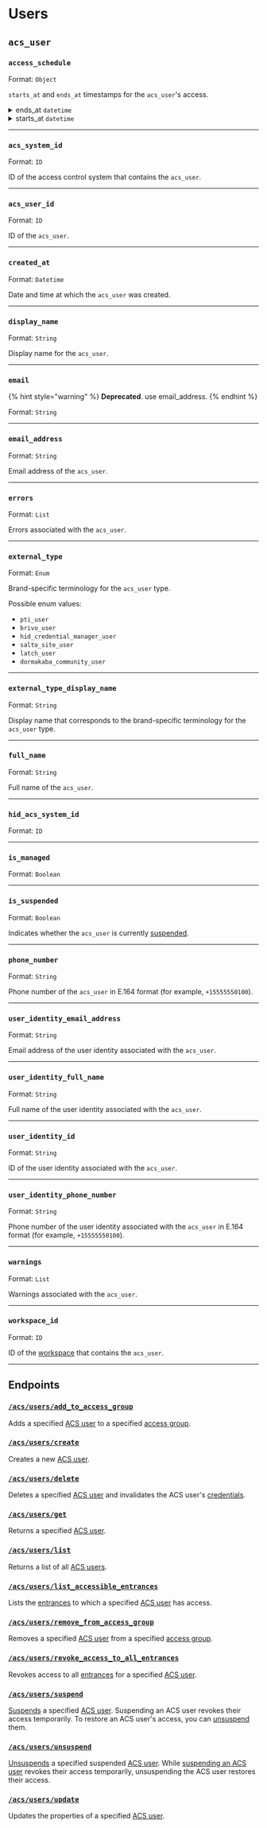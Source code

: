 # Users

## `acs_user`

### `access_schedule`

Format: `Object`

`starts_at` and `ends_at` timestamps for the `acs_user`'s access.

<details>
<summary>ends_at <code>datetime</code></summary>
</details>
<details>
<summary>starts_at <code>datetime</code></summary>
</details>

---

### `acs_system_id`

Format: `ID`

ID of the access control system that contains the `acs_user`.


---

### `acs_user_id`

Format: `ID`

ID of the `acs_user`.


---

### `created_at`

Format: `Datetime`

Date and time at which the `acs_user` was created.


---

### `display_name`

Format: `String`

Display name for the `acs_user`.


---

### `email`

{% hint style="warning" %}
**Deprecated**. use email_address.
{% endhint %}

Format: `String`


---

### `email_address`

Format: `String`

Email address of the `acs_user`.


---

### `errors`

Format: `List`

Errors associated with the `acs_user`.


---

### `external_type`

Format: `Enum`

Brand-specific terminology for the `acs_user` type.

Possible enum values:
- `pti_user`
- `brivo_user`
- `hid_credential_manager_user`
- `salto_site_user`
- `latch_user`
- `dormakaba_community_user`


---

### `external_type_display_name`

Format: `String`

Display name that corresponds to the brand-specific terminology for the `acs_user` type.


---

### `full_name`

Format: `String`

Full name of the `acs_user`.


---

### `hid_acs_system_id`

Format: `ID`


---

### `is_managed`

Format: `Boolean`


---

### `is_suspended`

Format: `Boolean`

Indicates whether the `acs_user` is currently [suspended](https://docs.seam.co/latest/capability-guides/access-systems/user-management/suspending-and-unsuspending-users).


---

### `phone_number`

Format: `String`

Phone number of the `acs_user` in E.164 format (for example, `+15555550100`).


---

### `user_identity_email_address`

Format: `String`

Email address of the user identity associated with the `acs_user`.


---

### `user_identity_full_name`

Format: `String`

Full name of the user identity associated with the `acs_user`.


---

### `user_identity_id`

Format: `String`

ID of the user identity associated with the `acs_user`.


---

### `user_identity_phone_number`

Format: `String`

Phone number of the user identity associated with the `acs_user` in E.164 format (for example, `+15555550100`).


---

### `warnings`

Format: `List`

Warnings associated with the `acs_user`.


---

### `workspace_id`

Format: `ID`

ID of the [workspace](../../../core-concepts/workspaces/README.md) that contains the `acs_user`.


---

## Endpoints

### [`/acs/users/add_to_access_group`](./add_to_access_group.md)

Adds a specified [ACS user](https://docs.seam.co/latest/capability-guides/access-systems/user-management) to a specified [access group](https://docs.seam.co/latest/capability-guides/access-systems/assigning-users-to-access-groups).
### [`/acs/users/create`](./create.md)

Creates a new [ACS user](https://docs.seam.co/latest/capability-guides/access-systems/user-management).
### [`/acs/users/delete`](./delete.md)

Deletes a specified [ACS user](https://docs.seam.co/latest/capability-guides/access-systems/user-management) and invalidates the ACS user's [credentials](../../../capability-guides/access-systems/managing-credentials.md).
### [`/acs/users/get`](./get.md)

Returns a specified [ACS user](https://docs.seam.co/latest/capability-guides/access-systems/user-management).
### [`/acs/users/list`](./list.md)

Returns a list of all [ACS users](https://docs.seam.co/latest/capability-guides/access-systems/user-management).
### [`/acs/users/list_accessible_entrances`](./list_accessible_entrances.md)

Lists the [entrances](https://docs.seam.co/latest/api/acs/entrances) to which a specified [ACS user](https://docs.seam.co/latest/capability-guides/access-systems/user-management) has access.
### [`/acs/users/remove_from_access_group`](./remove_from_access_group.md)

Removes a specified [ACS user](https://docs.seam.co/latest/capability-guides/access-systems/user-management) from a specified [access group](https://docs.seam.co/latest/capability-guides/access-systems/assigning-users-to-access-groups).
### [`/acs/users/revoke_access_to_all_entrances`](./revoke_access_to_all_entrances.md)

Revokes access to all [entrances](https://docs.seam.co/latest/api/acs/entrances) for a specified [ACS user](https://docs.seam.co/latest/capability-guides/access-systems/user-management).
### [`/acs/users/suspend`](./suspend.md)

[Suspends](https://docs.seam.co/latest/capability-guides/access-systems/user-management/suspending-and-unsuspending-users#suspend-an-acs-user) a specified [ACS user](https://docs.seam.co/latest/capability-guides/access-systems/user-management). Suspending an ACS user revokes their access temporarily. To restore an ACS user's access, you can [unsuspend](https://docs.seam.co/latest/api/acs/users/unsuspend) them.
### [`/acs/users/unsuspend`](./unsuspend.md)

[Unsuspends](https://docs.seam.co/latest/capability-guides/access-systems/user-management/suspending-and-unsuspending-users#unsuspend-an-acs-user) a specified suspended [ACS user](https://docs.seam.co/latest/capability-guides/access-systems/user-management). While [suspending an ACS user](https://docs.seam.co/latest/api/acs/users/suspend) revokes their access temporarily, unsuspending the ACS user restores their access.
### [`/acs/users/update`](./update.md)

Updates the properties of a specified [ACS user](https://docs.seam.co/latest/capability-guides/access-systems/user-management).
